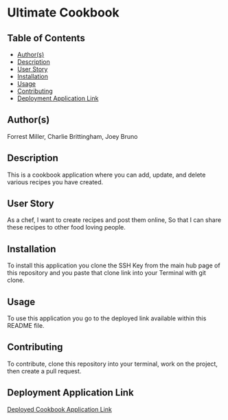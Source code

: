 # Ultimate Cookbook

## Table of Contents
* [Author(s)](#author(s))
* [Description](#description)
* [User Story](#user-story)
* [Installation](#installation)
* [Usage](#usage)
* [Contributing](#contributing)
* [Deployment Application Link](#deployment-application-link)

## Author(s)
Forrest Miller, Charlie Brittingham, Joey Bruno

## Description
This is a cookbook application where you can add, update, and delete various recipes you have created. 

## User Story
As a chef, I want to create recipes and post them online, So that I can share these recipes to other food loving people.

## Installation
To install this application you clone the SSH Key from the main hub page of this repository and you paste that clone link into your Terminal with git clone.

## Usage
To use this application you go to the deployed link available within this README file.

## Contributing
To contribute, clone this repository into your terminal, work on the project, then create a pull request.

## Deployment Application Link
[Deployed Cookbook Application Link](https://blooming-stream-62429.herokuapp.com/)
